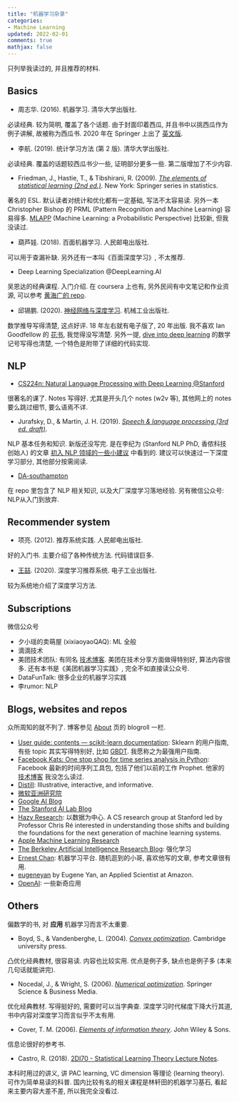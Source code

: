 ```yaml
---
title: "机器学习杂录"
categories: 
- Machine Learning
updated: 2022-02-01
comments: true
mathjax: false
---
```


只列举我读过的, 并且推荐的材料.

<!-- more -->

## Basics

- 周志华. (2016). 机器学习. 清华大学出版社.

必读经典. 较为简明, 覆盖了各个话题. 由于封面印着西瓜, 并且书中以挑西瓜作为例子讲解, 故被称为西瓜书. 2020 年在 Springer 上出了 [英文版](https://www.springer.com/gp/book/9789811519666).

- 李航. (2019). 统计学习方法 (第 2 版). 清华大学出版社.

必读经典. 覆盖的话题较西瓜书少一些, 证明部分更多一些. 第二版增加了不少内容.

- Friedman, J., Hastie, T., & Tibshirani, R. (2009). *[The elements of statistical learning (2nd ed.)](https://web.stanford.edu/~hastie/ElemStatLearn/)*. New York: Springer series in statistics.

著名的 ESL. 默认读者对统计和优化都有一定基础, 写法不太容易读. 另外一本 Christopher Bishop 的 PRML (Pattern Recognition and Machine Learning) 容易得多. [MLAPP](https://probml.github.io/pml-book/) (Machine Learning: a Probabilistic Perspective) 比较新, 但我没读过.

- 葫芦娃. (2018). 百面机器学习. 人民邮电出版社.

可以用于查漏补缺. 另外还有一本叫《百面深度学习》, 不太推荐.

- Deep Learning Specialization @DeepLearning.AI

吴恩达的经典课程. 入门介绍. 在 coursera 上也有, 另外民间有中文笔记和作业资源, 可以参考 [黄海广的 repo](https://github.com/fengdu78/deeplearning_ai_books).

- 邱锡鹏. (2020). [神经网络与深度学习](https://nndl.github.io/). 机械工业出版社.

数学推导写得清楚, 这点好评. 18 年左右就有电子版了, 20 年出版. 我不喜欢 Ian Goodfellow 的 [花书](https://www.deeplearningbook.org/), 我觉得没写清楚. 另外一提, [dive into deep learning](https://d2l.ai/chapter_preface/index.html) 的数学记号写得也清楚, 一个特色是附带了详细的代码实现.

## NLP

- [CS224n: Natural Language Processing with Deep Learning @Stanford](https://web.stanford.edu/class/cs224n/)

很著名的课了. Notes 写得好. 尤其是开头几个 notes (w2v 等), 其他网上的 notes 要么跳过细节, 要么语焉不详.

- Jurafsky, D., & Martin, J. H. (2019). *[Speech & language processing (3rd ed. draft)](https://web.stanford.edu/~jurafsky/slp3/)*. 

NLP 基本任务和知识. 新版还没写完. 是在李纪为 (Stanford NLP PhD, 香侬科技创始人) 的文章 [初入 NLP 领域的一些小建议](https://zhuanlan.zhihu.com/p/59184256) 中看到的. 建议可以快速过一下深度学习部分, 其他部分按需阅读.

- [DA-southampton](https://github.com/DA-southampton)

在 repo 里包含了 NLP 相关知识, 以及大厂深度学习落地经验. 另有微信公众号: NLP从入门到放弃.

## Recommender system

- 项亮. (2012). 推荐系统实践. 人民邮电出版社.

好的入门书. 主要介绍了各种传统方法. 代码错误巨多.

- [王喆](https://www.zhihu.com/people/wang-zhe-58). (2020). 深度学习推荐系统. 电子工业出版社.

较为系统地介绍了深度学习方法.

## Subscriptions

微信公众号

- 夕小瑶的卖萌屋 (xixiaoyaoQAQ): ML 全般
- 滴滴技术
- 美团技术团队: 有同名 [技术博客](https://tech.meituan.com/). 美团在技术分享方面做得特别好, 算法内容很多. 还有本书是《美团机器学习实践》, 完全不如直接读公众号.
- DataFunTalk: 很多企业的机器学习实践
- 李rumor: NLP

## Blogs, websites and repos

众所周知的就不列了. 博客参见 [About](https://shiina18.github.io/about/) 页的 blogroll 一栏.

- [User guide: contents — scikit-learn documentation](https://scikit-learn.org/stable/user_guide.html): Sklearn 的用户指南, 有些 topic 其实写得特别好, 比如 [GBDT](https://scikit-learn.org/stable/modules/ensemble.html#gradient-tree-boosting). 我愿称之为最强用户指南.
- [Facebook Kats: One stop shop for time series analysis in Python](https://facebookresearch.github.io/Kats/): Facebook 最新的时间序列工具包, 包括了他们以前的工作 Prophet. 他家的 [技术博客](https://engineering.fb.com/) 我没怎么读过.
- [Distill](https://distill.pub/): Illustrative, interactive, and informative.
- [微软亚洲研究院](https://www.msra.cn/)
- [Google AI Blog](https://ai.googleblog.com/)
- [The Stanford AI Lab Blog](http://ai.stanford.edu/blog/)
- [Hazy Research](https://hazyresearch.stanford.edu/blog): 以数据为中心. A CS research group at Stanford led by Professor Chris Ré interested in understanding those shifts and building the foundations for the next generation of machine learning systems. 
- [Apple Machine Learning Research](https://machinelearning.apple.com/research/)
- [The Berkeley Artificial Intelligence Research Blog](https://bair.berkeley.edu/blog/): 强化学习
- [Ernest Chan](https://ernestklchan.medium.com/): 机器学习平台. 随机逛到的小哥, 喜欢他写的文章, 参考文章很有用.
- [eugeneyan](https://eugeneyan.com/) by Eugene Yan, an Applied Scientist at Amazon.
- [OpenAI](https://openai.com/blog/): 一些新奇应用

## Others

偏数学的书, 对 **应用** 机器学习而言不太重要. 

- Boyd, S., & Vandenberghe, L. (2004). *[Convex optimization](https://web.stanford.edu/~boyd/cvxbook/)*. Cambridge university press.

凸优化经典教材, 很容易读. 内容也比较实用. 优点是例子多, 缺点也是例子多 (本来几句话就能讲完).

- Nocedal, J., & Wright, S. (2006). *[Numerical optimization](http://www.apmath.spbu.ru/cnsa/pdf/monograf/Numerical_Optimization2006.pdf)*. Springer Science & Business Media.

优化经典教材. 写得挺好的, 需要时可以当字典查. 深度学习时代梯度下降大行其道, 书中内容对深度学习而言似乎不太有用. 

- Cover, T. M. (2006). *[Elements of information theory](http://staff.ustc.edu.cn/~cgong821/Wiley.Interscience.Elements.of.Information.Theory.Jul.2006.eBook-DDU.pdf)*. John Wiley & Sons.

信息论很好的参考书.

- Castro, R. (2018). [2DI70 - Statistical Learning Theory Lecture Notes](https://www.win.tue.nl/~rmcastro/2DI70/files/2DI70_Lecture_Notes.pdf).

本科时用过的讲义, 讲 PAC learning, VC dimension 等理论 (learning theory). 可作为简单易读的科普. 国内比较有名的相关课程是林轩田的机器学习基石, 看起来主要内容大差不差, 所以我完全没看过.

